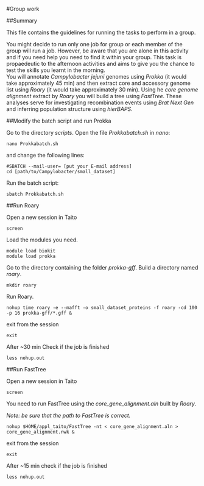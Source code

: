 #Group work

##Summary

This file contains the guidelines for running the tasks to perform in a group.

You might decide to run only one job for group or each member of the group will run a job. However, be aware that you are alone in this activity and if you need help you need to find it within your group.
This task is propaedeutic to the afternoon activities and aims to give you the chance to test the skills you learnt in the morning.   
You will annotate *Campylobacter jejuni* genomes using *Prokka* (it would take approximately 45 min) and then extract core and accessory genome list using *Roary* (it would take approximately 30 min). Using he *core genome alignment* extract by *Roary* you will build a tree using *FastTree*. These analyses serve for investigating recombination events using *Brat Next Gen* and inferring population structure using *hierBAPS*.


##Modify the batch script and run Prokka

Go to the directory *scripts*.
Open the file *Prokkabatch.sh* in *nano*:

```
nano Prokkabatch.sh
```
and change the following lines:

```
#SBATCH --mail-user= [put your E-mail address]
cd [path/to/Campylobacter/small_dataset]
```

Run the batch script:

```
sbatch Prokkabatch.sh
```

##Run Roary

Open a new session in Taito

```
screen
```

Load the modules you need.

```
module load biokit
module load prokka
```

Go to the directory containing the folder *prokka-gff*.
Build a directory named *roary*.

```
mkdir roary
```

Run Roary.

```
nohup time roary -e --mafft -o small_dataset_proteins -f roary -cd 100 -p 16 prokka-gff/*.gff &
```

exit from the session

```
exit
```

After ~30 min Check if the job is finished 

```
less nohup.out
```

##Run FastTree

Open a new session in Taito

```
screen
```

You need to run FastTree using the *core_gene_alignment.aln* built by *Roary*.

*Note: be sure that the path to FastTree is correct.*

```
nohup $HOME/appl_taito/FastTree -nt < core_gene_alignment.aln > core_gene_alignment.nwk &
```
exit from the session

```
exit
```

After ~15 min check if the job is finished 

```
less nohup.out
```
